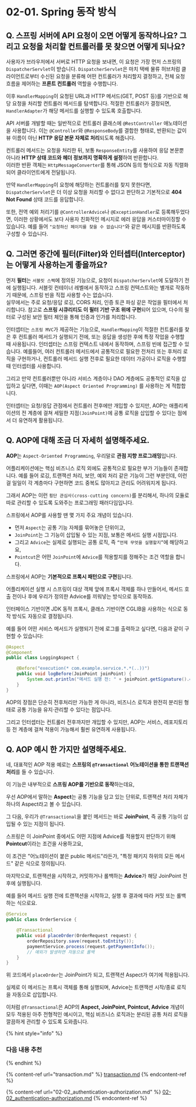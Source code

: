 # 02-01. Spring 동작 방식

## Q. 스프링 서버에 API 요청이 오면 어떻게 동작하나요? 그리고 요청을 처리할 컨트롤러를 못 찾으면 어떻게 되나요?

사용자가 브라우저에서 서버로 HTTP 요청을 보내면, 이 요청은 가장 먼저 스프링의 `DispatcherServlet`이 받습니다. `DispatcherServlet`은 마치 택배 물류 허브처럼 클라이언트로부터 수신된 요청을 분류해 어떤 컨트롤러가 처리할지 결정하고, 전체 요청 흐름을 제어하는 **프론트 컨트롤러** 역할을 수행합니다.

이후 `HandlerMapping`이 요청된 URL과 HTTP 메서드(GET, POST 등)를 기반으로 해당 요청을 처리할 컨트롤러 메서드를 탐색합니다. 적절한 컨트롤러가 결정되면, `HandlerAdapter`가 해당 메서드를 실행할 수 있도록 호출합니다.



API 서버를 개발할 때는 일반적으로 컨트롤러 클래스에 `@RestController` 애노테이션을 사용합니다. 이는 `@Controller`와 `@ResponseBody`를 결합한 형태로, 반환되는 값이 뷰 이름이 아닌 **HTTP 응답 본문 자체로 처리**되도록 해줍니다.

컨트롤러 메서드는 요청을 처리한 뒤, 보통 `ResponseEntity`를 사용하여 응답 본문뿐 아니라 **HTTP 상태 코드와 헤더 정보까지 명확하게 설정**하여 반환합니다.\
이러한 반환 객체는 `HttpMessageConverter`를 통해 JSON 등의 형식으로 자동 직렬화되어 클라이언트에게 전달됩니다.



만약 `HandlerMapping`이 요청에 해당하는 컨트롤러를 찾지 못한다면, `DispatcherServlet`은 더 이상 요청을 처리할 수 없다고 판단하고 기본적으로 **404 Not Found** 상태 코드를 응답합니다.

또한, 전역 예외 처리기를 `@ControllerAdvice`나 `@ExceptionHandler`로 등록해두었다면, 이러한 상황에서도 보다 사용자 친화적인 메시지로 에러 응답을 커스터마이징할 수 있습니다. 예를 들어 `"요청하신 페이지를 찾을 수 없습니다"`와 같은 메시지를 반환하도록 구성할 수 있습니다.



## Q. 그러면 중간에 필터(Filter)와 인터셉터(Interceptor)는 어떻게 사용하는게 좋을까요?

먼저 **필터**는 `서블릿 스펙`에 정의된 기능으로, 요청이 `DispatcherServlet`에 도달하기 전에 실행됩니다. 서블릿 컨테이너 레벨에서 동작하고 스프링 컨텍스트와는 별개로 작동하기 때문에, 스프링 빈을 직접 사용할 수는 없습니다.\
실무에서는 주로 요청/응답 로깅, CORS 처리, 인증 토큰 파싱 같은 작업을 필터에서 처리합니다. 참고로 **스프링 시큐리티도 이 필터 기반 구조 위에 구현**되어 있으며, 다수의 필터로 구성된 보안 필터 체인을 통해 인증과 인가를 처리합니다.



인터셉터는 `스프링 MVC`가 제공하는 기능으로, `HandlerMapping`이 적절한 컨트롤러를 찾은 후 컨트롤러 메서드가 실행되기 전에, 또는 응답을 생성한 후에 특정 작업을 수행할 때 사용됩니다. 인터셉터는 스프링 컨텍스트 내에서 동작하며, 스프링 빈에 접근할 수 있습니다. 예를들어, 여러 컨트롤러 메서드에서 공통적으로 필요한 전처리 또는 후처리 로직을 구현하거나, 컨트롤러 메서드 실행 전후로 필요한 데이터 가공이나 로직을 수행할 때 인터셉터를 사용합니다.



그리고 만약 컨트롤러뿐만 아니라 서비스 계층이나 DAO 계층에도 공통적인 로직을 삽입하고 싶다면, 이때는 `AOP(Aspect Oriented Programming)` 를 사용하는 게 적합합니다.

인터셉터는 요청/응답 관점에서 컨트롤러 전후에만 개입할 수 있지만, AOP는 애플리케이션의 전 계층에 걸쳐 세밀한 지점`(JoinPoint)`에 공통 로직을 삽입할 수 있다는 점에서 더 유연하게 활용됩니다.



## Q. AOP에 대해 조금 더 자세히 설명해주세요.

**AOP**는 `Aspect-Oriented Programming`, 우리말로 **관점 지향 프로그래밍**입니다.

어플리케이션에는 핵심 비즈니스 로직 외에도 공통적으로 필요한 부가 기능들이 존재합니다. 예를 들어 로깅, 트랜잭션 처리, 보안, 예외 처리 같은 기능이 그런 부분인데, 이런 걸 일일이 각 계층마다 구현하면 코드 중복도 많아지고 관리도 어려워지게 됩니다.

그래서 AOP는 이런 `횡단 관심사(cross-cutting concern)`를 분리해서, 하나의 모듈로 따로 관리할 수 있도록 도와주는 프로그래밍 패러다임입니다.

스프링에서 AOP를 사용할 땐 몇 가지 주요 개념이 있습니다.

* 먼저 `Aspect`는 공통 기능 자체를 묶어놓은 단위이고,
* `JoinPoint`는 그 기능이 삽입될 수 있는 지점, 보통은 메서드 실행 시점입니다.
* 그리고 `Advice`는 실제로 실행되는 공통 로직, 즉 `“언제 무엇을 실행할지”`에 해당하고요,
* `Pointcut`은 어떤 `JoinPoint`에 `Advice`를 적용할지를 정해주는 조건 역할을 합니다.

스프링에서 AOP는 **기본적으로 프록시 패턴으로 구현**됩니다.

어플리케이션 실행 시 스프링이 대상 객체 앞에 프록시 객체를 하나 만들어서, 메서드 호출 전이나 후에 우리가 정의한 Advice를 끼워넣는 방식으로 동작하죠.

인터페이스 기반이면 JDK 동적 프록시, 클래스 기반이면 CGLIB을 사용하는 식으로 동작 방식도 자동으로 결정됩니다.



예를 들어 어떤 서비스 메서드가 실행되기 전에 로그를 출력하고 싶다면, 다음과 같이 구현할 수 있습니다:

```java
@Aspect
@Component
public class LoggingAspect {

    @Before("execution(* com.example.service.*.*(..))")
    public void logBefore(JoinPoint joinPoint) {
        System.out.println("메서드 실행 전: " + joinPoint.getSignature().getName());
    }
}
```

AOP의 장점은 단순히 전후처리만 가능한 게 아니라, 비즈니스 로직과 완전히 분리된 형태로 공통 기능을 유지·관리할 수 있다는 점입니다.

그리고 인터셉터는 컨트롤러 전후까지만 개입할 수 있지만, AOP는 서비스, 레포지토리 등 전 계층에 걸쳐 적용이 가능해서 훨씬 유연하게 사용됩니다.



## Q. AOP 예시 한 가지만 설명해주세요.

네, 대표적인 AOP 적용 예로는 **스프링의 `@Transactional` 어노테이션을 통한 트랜잭션 처리**를 들 수 있습니다.

이 기능은 내부적으로 **스프링 AOP를 기반으로 동작**하는데요,

우선 AOP에서 말하는 **Aspect**는 공통 기능을 담고 있는 단위로, 트랜잭션 처리 자체가 하나의 Aspect라고 볼 수 있습니다.

그 다음, 우리가 `@Transactional`을 붙인 메서드는 바로 **JoinPoint**, 즉 공통 기능이 삽입될 수 있는 지점이 됩니다.

스프링은 이 JoinPoint 중에서도 어떤 지점에 Advice를 적용할지 판단하기 위해 **Pointcut**이라는 조건을 사용하고요,

이 조건은 "어노테이션이 붙은 public 메서드"라든가, "특정 패키지 하위의 모든 메서드" 같은 식으로 정의됩니다.

마지막으로, 트랜잭션을 시작하고, 커밋하거나 롤백하는 **Advice**가 해당 JoinPoint 전후에 실행됩니다.

예를 들어 메서드 실행 전에 트랜잭션을 시작하고, 실행 후 결과에 따라 커밋 또는 롤백하는 식으로요.

```java
@Service
public class OrderService {

    @Transactional
    public void placeOrder(OrderRequest request) {
        orderRepository.save(request.toEntity());
        paymentService.process(request.getPaymentInfo());
        // 예외가 발생하면 자동으로 롤백
    }
}
```

위 코드에서 `placeOrder`는 JoinPoint가 되고, 트랜잭션 Aspect가 여기에 적용됩니다.

실제로 이 메서드는 프록시 객체를 통해 실행되며, Advice는 트랜잭션 시작/종료 로직을 자동으로 삽입합니다.

이처럼 `@Transactional`은 AOP의 **Aspect, JoinPoint, Pointcut, Advice** 개념이 모두 적용된 아주 전형적인 예시이고, 핵심 비즈니스 로직과는 분리된 공통 처리 로직을 깔끔하게 관리할 수 있도록 도와줍니다.



{% hint style="info" %}
### 다음 내용 추천
{% endhint %}

{% content-ref url="transaction.md" %}
[transaction.md](transaction.md)
{% endcontent-ref %}

{% content-ref url="02-02_authentication-authorization.md" %}
[02-02\_authentication-authorization.md](02-02_authentication-authorization.md)
{% endcontent-ref %}

